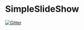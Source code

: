 # SimpleSlideShow
[![Gitter](https://badges.gitter.im/Join%20Chat.svg)](https://gitter.im/yoshiaki310/SimpleSlideShow?utm_source=badge&utm_medium=badge&utm_campaign=pr-badge&utm_content=badge)
